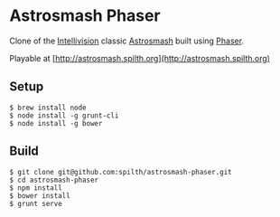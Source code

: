 # Astrosmash Phaser

Clone of the [Intellivision](http://www.intellivisionlives.com) classic [Astrosmash](http://www.intellivisionlives.com/bluesky/games/credits/space.html#astrosmash) built using [Phaser](http://phaser.io/).

Playable at [http://astrosmash.spilth.org](http://astrosmash.spilth.org)

## Setup

    $ brew install node
    $ node install -g grunt-cli
    $ node install -g bower

## Build

    $ git clone git@github.com:spilth/astrosmash-phaser.git
    $ cd astrosmash-phaser
    $ npm install
    $ bower install
    $ grunt serve

